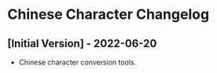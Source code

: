 # Chinese Character Changelog

## [Initial Version] - 2022-06-20

- Chinese character conversion tools.

